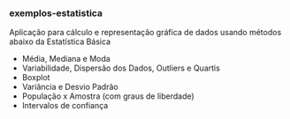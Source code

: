 ### exemplos-estatistica

Aplicação para cálculo e representação gráfica de dados usando métodos abaixo da Estatística Básica

* Média, Mediana e Moda
* Variabilidade, Dispersão dos Dados, Outliers e Quartis
* Boxplot
* Variância e Desvio Padrão
* População x Amostra (com graus de liberdade)
* Intervalos de confiança
